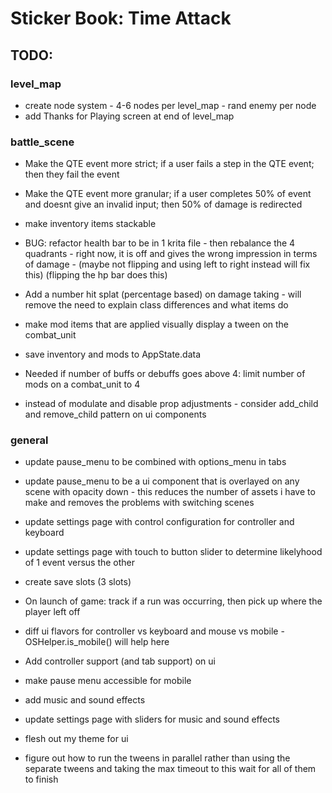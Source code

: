 # Sticker Book: Time Attack

## TODO:

### level_map

- create node system - 4-6 nodes per level_map - rand enemy per node
- add Thanks for Playing screen at end of level_map

### battle_scene

- Make the QTE event more strict; if a user fails a step in the QTE event; then they fail the event
- Make the QTE event more granular; if a user completes 50% of event and doesnt give an invalid input; then 50% of damage is redirected
- make inventory items stackable

- BUG: refactor health bar to be in 1 krita file - then rebalance the 4 quadrants - right now, it is off and gives the wrong impression in terms of damage - (maybe not flipping and using left to right instead will fix this) (flipping the hp bar does this)
- Add a number hit splat (percentage based) on damage taking - will remove the need to explain class differences and what items do
- make mod items that are applied visually display a tween on the combat_unit
- save inventory and mods to AppState.data

- Needed if number of buffs or debuffs goes above 4: limit number of mods on a combat_unit to 4
- instead of modulate and disable prop adjustments - consider add_child and remove_child pattern on ui components

### general

- update pause_menu to be combined with options_menu in tabs
- update pause_menu to be a ui component that is overlayed on any scene with opacity down - this reduces the number of assets i have to make and removes the problems with switching scenes
- update settings page with control configuration for controller and keyboard
- update settings page with touch to button slider to determine likelyhood of 1 event versus the other

- create save slots (3 slots)
- On launch of game: track if a run was occurring, then pick up where the player left off

- diff ui flavors for controller vs keyboard and mouse vs mobile - OSHelper.is_mobile() will help here
- Add controller support (and tab support) on ui
- make pause menu accessible for mobile
- add music and sound effects
- update settings page with sliders for music and sound effects

- flesh out my theme for ui
- figure out how to run the tweens in parallel rather than using the separate tweens and taking the max timeout to this wait for all of them to finish
